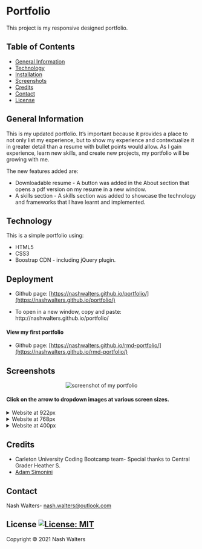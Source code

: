 # Portfolio

This project is my responsive designed portfolio. 

## Table of Contents
* [General Information](#general-information)
* [Technology](#technology)
* [Installation](#installation)
* [Screenshots](#screenshots)
* [Credits](#credits)
* [Contact](#contact)
* [License](#license)

## General Information

This is my updated portfolio. It’s important because it provides a place to not only list my experience, but to show my experience and contextualize it in greater detail than a resume with bullet points would allow. As I gain experience, learn new skills, and create new projects, my portfolio will be growing with me. 

The new features added are:
* Downloadable resume - A button was added in the About section that opens a pdf version on my resume in a new window.
* A skills section - A skills section was added to showcase the technology and frameworks that I have learnt and implemented.

## Technology

This is a simple portfolio using:
* HTML5
* CSS3
* Boostrap CDN - including jQuery plugin.

## Deployment

* Github page: [https://nashwalters.github.io/portfolio/](https://nashwalters.github.io/portfolio/)

* To open in a new window, copy and paste: http://<span></span>nashwalters.github.io/portfolio/

#### View my first portfolio
* Github page: [https://nashwalters.github.io/rmd-portfolio/](https://nashwalters.github.io/rmd-portfolio/)


## Screenshots
<p align="center"> 
<img src="" alt= "screenshot of my portfolio" width= "500px">
</p>

#### Click on the arrow to dropdown images at various screen sizes.

<details>
  <summary>Website at 922px</summary>
  <img src="" alt= "screenshot of site at 922px">
</details>
<details>
  <summary>Website at 768px</summary>
   <img src="assets/img/screencapture-768px.png" alt= "screenshot of site at 768px">
</details>
<details>
  <summary>Website at 400px</summary>
   <img src="assets/img/screencapture-400px.png" alt= "screenshot of site at 400px">
</details>

## Credits

* Carleton University Coding Bootcamp team- Special thanks to Central Grader Heather S.
* [Adam Simonini](https://github.com/adamsimonini)

## Contact

Nash Walters- nash.walters@outlook.com

## License [![License: MIT](https://img.shields.io/badge/License-MIT-yellow.svg)](https://opensource.org/licenses/MIT)

Copyright © 2021 Nash Walters
